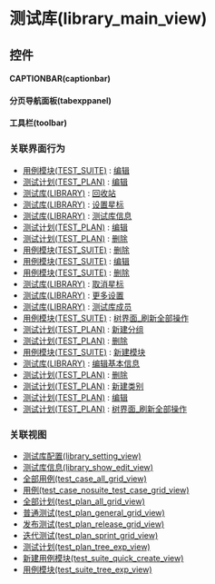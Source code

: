 # 测试库(library_main_view)  <!-- {docsify-ignore-all} -->



## 控件
#### CAPTIONBAR(captionbar)
#### 分页导航面板(tabexppanel)
#### 工具栏(toolbar)


### 关联界面行为
  * [用例模块(TEST_SUITE)](module/TestMgmt/test_suite) : [编辑](module/TestMgmt/test_suite#界面行为)
  * [测试计划(TEST_PLAN)](module/TestMgmt/test_plan) : [编辑](module/TestMgmt/test_plan#界面行为)
  * [测试库(LIBRARY)](module/TestMgmt/library) : [回收站](module/TestMgmt/library#界面行为)
  * [测试库(LIBRARY)](module/TestMgmt/library) : [设置星标](module/TestMgmt/library#界面行为)
  * [测试库(LIBRARY)](module/TestMgmt/library) : [测试库信息](module/TestMgmt/library#界面行为)
  * [测试计划(TEST_PLAN)](module/TestMgmt/test_plan) : [编辑](module/TestMgmt/test_plan#界面行为)
  * [测试计划(TEST_PLAN)](module/TestMgmt/test_plan) : [删除](module/TestMgmt/test_plan#界面行为)
  * [用例模块(TEST_SUITE)](module/TestMgmt/test_suite) : [删除](module/TestMgmt/test_suite#界面行为)
  * [用例模块(TEST_SUITE)](module/TestMgmt/test_suite) : [编辑](module/TestMgmt/test_suite#界面行为)
  * [用例模块(TEST_SUITE)](module/TestMgmt/test_suite) : [删除](module/TestMgmt/test_suite#界面行为)
  * [测试库(LIBRARY)](module/TestMgmt/library) : [取消星标](module/TestMgmt/library#界面行为)
  * [测试库(LIBRARY)](module/TestMgmt/library) : [更多设置](module/TestMgmt/library#界面行为)
  * [测试库(LIBRARY)](module/TestMgmt/library) : [测试库成员](module/TestMgmt/library#界面行为)
  * [用例模块(TEST_SUITE)](module/TestMgmt/test_suite) : [树界面_刷新全部操作](module/TestMgmt/test_suite#界面行为)
  * [测试计划(TEST_PLAN)](module/TestMgmt/test_plan) : [新建分组](module/TestMgmt/test_plan#界面行为)
  * [测试计划(TEST_PLAN)](module/TestMgmt/test_plan) : [删除](module/TestMgmt/test_plan#界面行为)
  * [用例模块(TEST_SUITE)](module/TestMgmt/test_suite) : [新建模块](module/TestMgmt/test_suite#界面行为)
  * [测试库(LIBRARY)](module/TestMgmt/library) : [编辑基本信息](module/TestMgmt/library#界面行为)
  * [测试计划(TEST_PLAN)](module/TestMgmt/test_plan) : [删除](module/TestMgmt/test_plan#界面行为)
  * [测试计划(TEST_PLAN)](module/TestMgmt/test_plan) : [新建类别](module/TestMgmt/test_plan#界面行为)
  * [测试计划(TEST_PLAN)](module/TestMgmt/test_plan) : [编辑](module/TestMgmt/test_plan#界面行为)
  * [测试计划(TEST_PLAN)](module/TestMgmt/test_plan) : [树界面_刷新全部操作](module/TestMgmt/test_plan#界面行为)

### 关联视图
  * [测试库配置(library_setting_view)](app/view/library_setting_view)
  * [测试库信息(library_show_edit_view)](app/view/library_show_edit_view)
  * [全部用例(test_case_all_grid_view)](app/view/test_case_all_grid_view)
  * [用例(test_case_nosuite_test_case_grid_view)](app/view/test_case_nosuite_test_case_grid_view)
  * [全部计划(test_plan_all_grid_view)](app/view/test_plan_all_grid_view)
  * [普通测试(test_plan_general_grid_view)](app/view/test_plan_general_grid_view)
  * [发布测试(test_plan_release_grid_view)](app/view/test_plan_release_grid_view)
  * [迭代测试(test_plan_sprint_grid_view)](app/view/test_plan_sprint_grid_view)
  * [测试计划(test_plan_tree_exp_view)](app/view/test_plan_tree_exp_view)
  * [新建用例模块(test_suite_quick_create_view)](app/view/test_suite_quick_create_view)
  * [用例模块(test_suite_tree_exp_view)](app/view/test_suite_tree_exp_view)

<script>
 const { createApp } = Vue
  createApp({
    data() {
      return {

      }
    }
  }).use(ElementPlus).mount('#app')
</script>